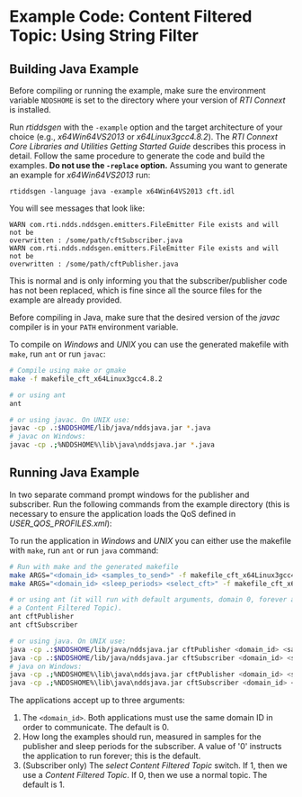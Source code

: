 # Example Code: Content Filtered Topic: Using String Filter

## Building Java Example
Before compiling or running the example, make sure the environment variable
`NDDSHOME` is set to the directory where your version of *RTI Connext* is
installed.

Run *rtiddsgen* with the `-example` option and the target architecture of your
choice (e.g., *x64Win64VS2013* or *x64Linux3gcc4.8.2*). The *RTI Connext Core
Libraries and Utilities Getting Started Guide* describes this process in detail.
Follow the same procedure to generate the code and build the examples. **Do not
use the `-replace` option.** Assuming you want to generate an example for
*x64Win64VS2013* run:
```
rtiddsgen -language java -example x64Win64VS2013 cft.idl
```

You will see messages that look like:
```
WARN com.rti.ndds.nddsgen.emitters.FileEmitter File exists and will not be
overwritten : /some/path/cftSubscriber.java
WARN com.rti.ndds.nddsgen.emitters.FileEmitter File exists and will not be
overwritten : /some/path/cftPublisher.java
```

This is normal and is only informing you that the subscriber/publisher code has
not been replaced, which is fine since all the source files for the example are
already provided.

Before compiling in Java, make sure that the desired version of the *javac*
compiler is in your `PATH` environment variable.

To compile on *Windows* and *UNIX* you can use the generated makefile with
`make`, run `ant` or run `javac`:
``` sh
# Compile using make or gmake
make -f makefile_cft_x64Linux3gcc4.8.2

# or using ant
ant

# or using javac. On UNIX use:
javac -cp .:$NDDSHOME/lib/java/nddsjava.jar *.java
# javac on Windows:
javac -cp .;%NDDSHOME%\lib\java\nddsjava.jar *.java
```

## Running Java Example
In two separate command prompt windows for the publisher and subscriber.
Run the following commands from the example directory (this is necessary to
ensure the application loads the QoS defined in *USER_QOS_PROFILES.xml*):

To run the application in *Windows* and *UNIX* you can either use the makefile
with `make`, run `ant` or run `java` command:
``` sh
# Run with make and the generated makefile
make ARGS="<domain_id> <samples_to_send>" -f makefile_cft_x64Linux3gcc4.8.2 cftPublisher
make ARGS="<domain_id> <sleep_periods> <select_cft>" -f makefile_cft_x64Linux3gcc4.8.2 cftSubscriber

# or using ant (it will run with default arguments, domain 0, forever and use
# a Content Filtered Topic).
ant cftPublisher
ant cftSubscriber

# or using java. On UNIX use:
java -cp .:$NDDSHOME/lib/java/nddsjava.jar cftPublisher <domain_id> <samples_to_send>
java -cp .:$NDDSHOME/lib/java/nddsjava.jar cftSubscriber <domain_id> <sleep_periods>
# java on Windows:
java -cp .;%NDDSHOME%\lib\java\nddsjava.jar cftPublisher <domain_id> <samples_to_send>
java -cp .;%NDDSHOME%\lib\java\nddsjava.jar cftSubscriber <domain_id> <sleep_periods> <select_cft>
```

The applications accept up to three arguments:

1. The `<domain_id>`. Both applications must use the same domain ID in order to
communicate. The default is 0.
2. How long the examples should run, measured in samples for the publisher
and sleep periods for the subscriber. A value of '0' instructs the
application to run forever; this is the default.
3. (Subscriber only) The *select Content Filtered Topic* switch. If 1, then
we use a *Content Filtered Topic*. If 0, then we use a normal topic.
The default is 1.

